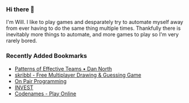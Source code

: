 ### Hi there 👋

I'm Will. I like to play games and desparately try to automate myself away from ever having to do the same thing multiple times. Thankfully there is inevitably more things to automate, and more games to play so I'm very rarely bored.

### Recently Added Bookmarks 

* [Patterns of Effective Teams • Dan North](https://www.youtube.com/watch?v=lvs7VEsQzKY)
* [skribbl - Free Multiplayer Drawing &amp; Guessing Game](https://skribbl.io/)
* [On Pair Programming](https://martinfowler.com/articles/on-pair-programming.html)
* [INVEST](https://www.wikiwand.com/en/INVEST_(mnemonic))
* [Codenames - Play Online](https://www.horsepaste.com/)
